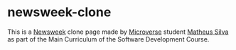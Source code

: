 # newsweek-clone

This is a [Newsweek](https://www.newsweek.com/) clone page made by [Microverse](https://www.microverse.org/) student [Matheus Silva](https://github.com/matheus-fls) as part of the Main Curriculum of the Software Development Course.